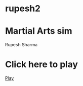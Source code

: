 # rupesh2
<!DOCTYPE html>
<html>
   </head>


<body>
  <h1>Martial Arts sim</h1>
  <p>Rupesh Sharma</p>
</body>
</html>

 <head>
      <title>Martial arts sim</title>
   </head>

   <body>
      <h1>Click here to play</h1>
      <a href="https://rupesh12321.github.io/Rupesh1/">Play</a>
   </body>
   <html>
     
</head>
